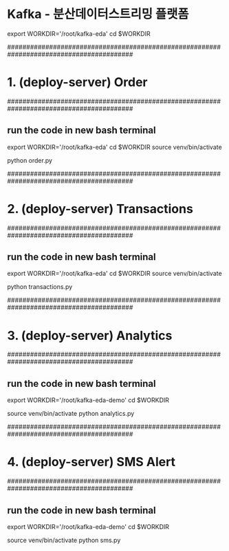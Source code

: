# Kafka - 분산데이터스트리밍 플랫폼


export WORKDIR='/root/kafka-eda'
cd $WORKDIR

#########################################################################################
# 1. (deploy-server) Order
#########################################################################################

## run the code in new bash terminal
export WORKDIR='/root/kafka-eda'
cd $WORKDIR
source venv/bin/activate

python order.py


#########################################################################################
# 2. (deploy-server) Transactions
#########################################################################################

## run the code in new bash terminal
export WORKDIR='/root/kafka-eda'
cd $WORKDIR
source venv/bin/activate

python transactions.py


#########################################################################################
# 3. (deploy-server) Analytics
#########################################################################################

## run the code in new bash terminal
export WORKDIR='/root/kafka-eda-demo'
cd $WORKDIR

source venv/bin/activate
python analytics.py


#########################################################################################
# 4. (deploy-server) SMS Alert
#########################################################################################

## run the code in new bash terminal
export WORKDIR='/root/kafka-eda-demo'
cd $WORKDIR

source venv/bin/activate
python sms.py